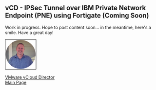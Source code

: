 ## vCD - IPSec Tunnel over IBM Private Network Endpoint (PNE) using Fortigate (Coming Soon)

<!-- 
Updated: 2020-11-25
--> 

Work in progress.  Hope to post content soon... in the meantime, here's a smile.  Have a great day!

<img src="../../mlwiles.png" width="100" style="border: 1px solid black">

<!-- 
## Topic 1
### SubTopic 1

_Note the information described in this example are guidelines.  There are multiple ways to configure the various parts of the example.  Please adjust accordingly for your needs._

--> 

[VMware vCloud Director](https://mlwiles.github.io/vmwaresolutions/vcd/)<br/>
[Main Page](https://mlwiles.github.io/vmwaresolutions)
